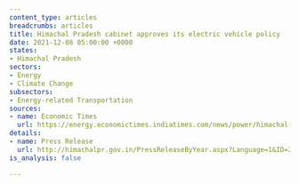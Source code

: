 ```yaml
---
content_type: articles
breadcrumbs: articles
title: Himachal Pradesh cabinet approves its electric vehicle policy
date: 2021-12-08 05:00:00 +0000
states:
- Himachal Pradesh
sectors:
- Energy
- Climate Change
subsectors:
- Energy-related Transportation
sources:
- name: Economic Times
  url: https://energy.economictimes.indiatimes.com/news/power/himachal-pradesh-cabinet-approves-draft-electric-vehicle-policy/88024655
details:
- name: Press Release
  url: http://himachalpr.gov.in/PressReleaseByYear.aspx?Language=1&ID=24485&Type=2&Date=30/11/2021
is_analysis: false

---
```

